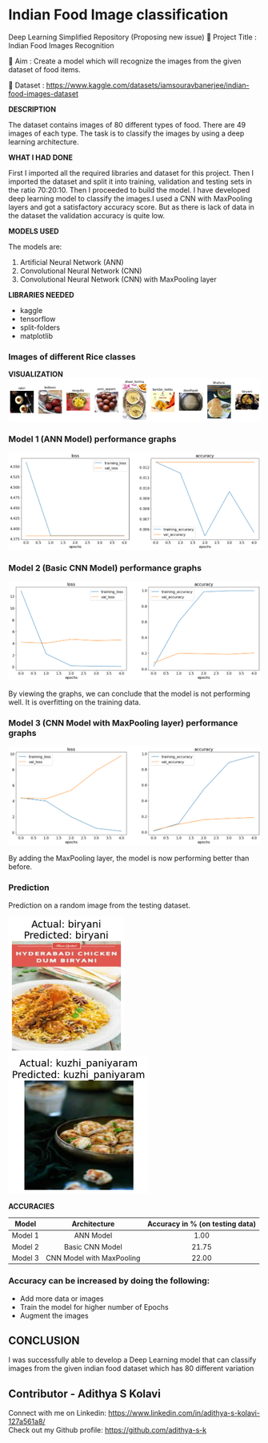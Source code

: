 # Indian Food Image classification

Deep Learning Simplified Repository (Proposing new issue)
🔴 Project Title : Indian Food Images Recognition

🔴 Aim : Create a model which will recognize the images from the given dataset of food items.

🔴 Dataset : https://www.kaggle.com/datasets/iamsouravbanerjee/indian-food-images-dataset


**DESCRIPTION**

The dataset contains images of 80 different types of food. There are 49 images of each type. The task is to classify the images by using a deep learning architecture.

**WHAT I HAD DONE**

First I imported all the required libraries and dataset for this project. Then I imported the dataset and split it into training, validation and testing sets in the ratio 70:20:10. Then I proceeded to build the model. I have developed  deep learning model to classify the images.I used a CNN with MaxPooling layers and got a satisfactory accuracy score.
But as there is lack of data in the dataset the validation accuracy is quite low.

**MODELS USED**

The models are:

1. Artificial Neural Network (ANN)
2. Convolutional Neural Network (CNN)
3. Convolutional Neural Network (CNN) with MaxPooling layer

**LIBRARIES NEEDED**

* kaggle
* tensorflow
* split-folders
* matplotlib

### Images of different Rice classes
**VISUALIZATION**
![different foods](../Images/visualize.png)

### Model 1 (ANN Model) performance graphs
![Model 1 (ANN Model) performance graphs](../Images/model1_output.png)

### Model 2 (Basic CNN Model) performance graphs
![Model 2 (Basic CNN Model) performance graphs](../Images/model2_output.png)

By viewing the graphs, we can conclude that the model is not performing well. It is overfitting on the training data.

### Model 3 (CNN Model with MaxPooling layer) performance graphs
![Model 3 (CNN Model with MaxPooling layer) performance graphs](../Images/model3_output.png)

By adding the MaxPooling layer, the model is now performing better than before.


### Prediction

Prediction on a random image from the testing dataset.

![Prediction](../Images/prediction.png)
![Prediction](../Images/prediction2.png)

**ACCURACIES**

| Model         | Architecture              | Accuracy in % (on testing data) |
| ------------- |:-------------------------:|:-------------:|
| Model 1       | ANN Model                 |1.00           |
| Model 2       | Basic CNN Model           |21.75          |
| Model 3       | CNN Model with MaxPooling |22.00          |

### Accuracy can be increased by doing the following:
- Add more data or images
- Train the model for higher number of Epochs
- Augment the images

## CONCLUSION

I was successfully able to develop a Deep Learning model that can classify images from the given indian food dataset which has 80 different variation

## Contributor - Adithya S Kolavi

Connect with me on Linkedin: https://www.linkedin.com/in/adithya-s-kolavi-127a561a8/
\
Check out my Github profile: https://github.com/adithya-s-k